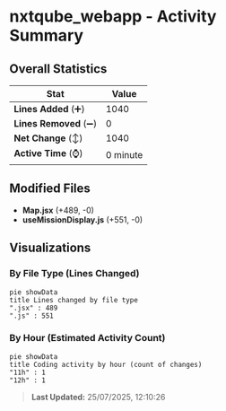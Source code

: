 # nxtqube_webapp - Activity Summary 

## Overall Statistics

| Stat                   | Value                                                             |
| ---------------------- | ----------------------------------------------------------------- |
| **Lines Added** (➕)   | 1040                                          |
| **Lines Removed** (➖) | 0                                        |
| **Net Change** (↕)    | 1040                |
| **Active Time** (⌚)   | 0 minute |


## Modified Files
- **Map.jsx** (+489, -0)
- **useMissionDisplay.js** (+551, -0)

## Visualizations

### By File Type (Lines Changed)

```mermaid
pie showData
title Lines changed by file type
".jsx" : 489
".js" : 551
```

### By Hour (Estimated Activity Count)

```mermaid
pie showData
title Coding activity by hour (count of changes)
"11h" : 1
"12h" : 1
```


> **Last Updated:** 25/07/2025, 12:10:26